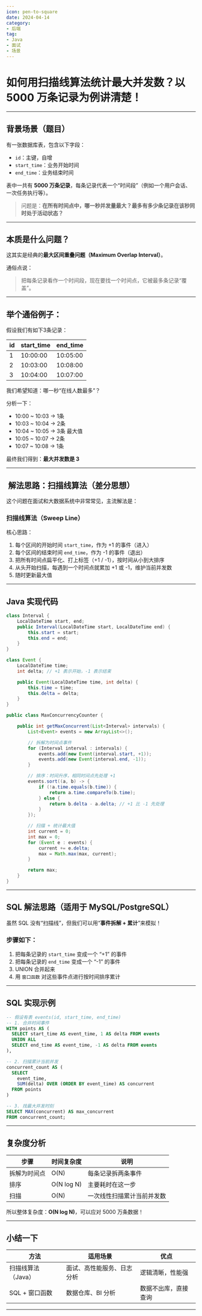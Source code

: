 ```yaml
---
icon: pen-to-square
date: 2024-04-14
category:
- 后端
tag:
- Java
- 面试
- 场景
---
```


# 如何用扫描线算法统计最大并发数？以 5000 万条记录为例讲清楚！

---

## 背景场景（题目）

有一张数据库表，包含以下字段：

* `id`：主键，自增
* `start_time`：业务开始时间
* `end_time`：业务结束时间

表中一共有 **5000 万条记录**，每条记录代表一个“时间段”（例如一个用户会话、一次任务执行等）。

> 问题是：**在所有时间点中，哪一秒并发量最大？最多有多少条记录在该秒同时处于活动状态？**

---

## 本质是什么问题？

这其实是经典的**最大区间重叠问题（Maximum Overlap Interval）**。

通俗点说：

> 把每条记录看作一个时间段，现在要找一个时间点，它被最多条记录“覆盖”。

---

## 举个通俗例子：

假设我们有如下3条记录：

| id | start\_time | end\_time |
| -- | ----------- | --------- |
| 1  | 10:00:00    | 10:05:00  |
| 2  | 10:03:00    | 10:08:00  |
| 3  | 10:04:00    | 10:07:00  |

我们希望知道：哪一秒“在线人数最多”？

分析一下：

* 10:00 \~ 10:03 → 1条
* 10:03 \~ 10:04 → 2条
* 10:04 \~ 10:05 → 3条 最大值
* 10:05 \~ 10:07 → 2条
* 10:07 \~ 10:08 → 1条

最终我们得到：**最大并发数是 3**

---

## ️ 解法思路：扫描线算法（差分思想）

这个问题在面试和大数据系统中非常常见，主流解法是：

### 扫描线算法（Sweep Line）

核心思路：

1. 每个区间的开始时间 `start_time`，作为 +1 的事件（进入）
2. 每个区间的结束时间 `end_time`，作为 -1 的事件（退出）
3. 把所有时间点扁平化、打上标签（+1 / -1），按时间从小到大排序
4. 从头开始扫描，每遇到一个时间点就累加 +1 或 -1，维护当前并发数
5. 随时更新最大值

---

## Java 实现代码

```java
class Interval {
    LocalDateTime start, end;
    public Interval(LocalDateTime start, LocalDateTime end) {
        this.start = start;
        this.end = end;
    }
}

class Event {
    LocalDateTime time;
    int delta; // +1 表示开始，-1 表示结束

    public Event(LocalDateTime time, int delta) {
        this.time = time;
        this.delta = delta;
    }
}

public class MaxConcurrencyCounter {

    public int getMaxConcurrent(List<Interval> intervals) {
        List<Event> events = new ArrayList<>();

        // 拆解为时间点事件
        for (Interval interval : intervals) {
            events.add(new Event(interval.start, +1));
            events.add(new Event(interval.end, -1));
        }

        // 排序：时间升序，相同时间点先处理 +1
        events.sort((a, b) -> {
            if (!a.time.equals(b.time)) {
                return a.time.compareTo(b.time);
            } else {
                return b.delta - a.delta; // +1 比 -1 先处理
            }
        });

        // 扫描 + 统计最大值
        int current = 0;
        int max = 0;
        for (Event e : events) {
            current += e.delta;
            max = Math.max(max, current);
        }

        return max;
    }
}
```

---

## SQL 解法思路（适用于 MySQL/PostgreSQL）

虽然 SQL 没有“扫描线”，但我们可以用“**事件拆解 + 累计**”来模拟！

### 步骤如下：

1. 把每条记录的 `start_time` 变成一个 “+1” 的事件
2. 把每条记录的 `end_time` 变成一个 “-1” 的事件
3. UNION 合并起来
4. 用 `窗口函数` 对这些事件点进行按时间排序累计

---

## SQL 实现示例

```sql
-- 假设有表 events(id, start_time, end_time)
-- 1. 合并时间事件
WITH points AS (
  SELECT start_time AS event_time, 1 AS delta FROM events
  UNION ALL
  SELECT end_time AS event_time, -1 AS delta FROM events
),

-- 2. 扫描累计当前并发
concurrent_count AS (
  SELECT 
    event_time,
    SUM(delta) OVER (ORDER BY event_time) AS concurrent
  FROM points
)

-- 3. 找最大并发时刻
SELECT MAX(concurrent) AS max_concurrent
FROM concurrent_count;
```

---

## 复杂度分析

| 步骤     | 时间复杂度      | 说明            |
| ------ | ---------- | ------------- |
| 拆解为时间点 | O(N)       | 每条记录拆两条事件     |
| 排序     | O(N log N) | 主要耗时在这一步      |
| 扫描     | O(N)       | 一次线性扫描累计当前并发数 |

所以整体复杂度：**O(N log N)**，可以应对 5000 万条数据！

---

## 小结一下

| 方法          | 适用场景          | 优点         |
| ----------- | ------------- | ---------- |
| 扫描线算法（Java） | 面试、高性能服务、日志分析 | 逻辑清晰，性能强   |
| SQL + 窗口函数  | 数据仓库、BI 分析    | 数据不出库，直接查询 |

---

